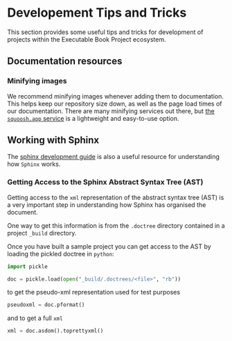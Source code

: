 # Developement Tips and Tricks

This section provides some useful tips and tricks for development of projects within the Executable Book Project ecosystem.

## Documentation resources

### Minifying images

We recommend minifying images whenever adding them to documentation.
This helps keep our repository size down, as well as the page load times of our documentation.
There are many minifying services out there, but [the `squoosh.app` service](https://squoosh.app/) is a lightweight and easy-to-use option.

## Working with Sphinx

The [sphinx development guide](https://www.sphinx-doc.org/en/master/develop.html) is also a useful resource for understanding how `Sphinx` works.

### Getting Access to the Sphinx Abstract Syntax Tree (AST)

Getting access to the `xml` representation of the abstract syntax tree (AST) is a very
important step in understanding how Sphinx has organised the document.

One way to get this information is from the `.doctree` directory contained in a project `_build` directory.

Once you have built a sample project you can get access to the AST by loading the pickled
doctree in `python`:

```python
import pickle

doc = pickle.load(open("_build/.doctrees/<file>", "rb"))
```

to get the pseudo-xml representation used for test purposes

```python
pseudoxml = doc.pformat()
```

and to get a full `xml`

```python
xml = doc.asdom().toprettyxml()
```
